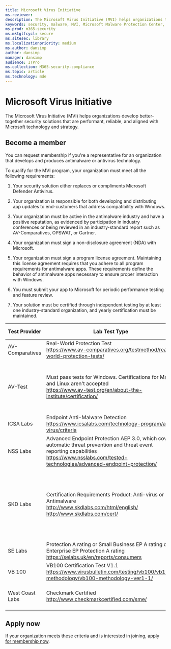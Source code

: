 ```yaml
---
title: Microsoft Virus Initiative
ms.reviewer: 
description: The Microsoft Virus Initiative (MVI) helps organizations that make antivirus or antimalware products integrate with Windows and share telemetry with Microsoft.
keywords: security, malware, MVI, Microsoft Malware Protection Center, MMPC, alliances, WDSI
ms.prod: m365-security
ms.mktglfcycl: secure
ms.sitesec: library
ms.localizationpriority: medium
ms.author: dansimp
author: dansimp
manager: dansimp
audience: ITPro
ms.collection: M365-security-compliance
ms.topic: article
ms.technology: mde
---
```


# Microsoft Virus Initiative

The Microsoft Virus Initiative (MVI) helps organizations develop better-together security solutions that are performant, reliable, and aligned with Microsoft technology and strategy.

## Become a member

You can request membership if you're a representative for an organization that develops and produces antimalware or antivirus technology. 

To qualify for the MVI program, your organization must meet all the following requirements:

1)	Your security solution either replaces or compliments Microsoft Defender Antivirus.

2)	Your organization is responsible for both developing and distributing app updates to end-customers that address compatibility with Windows.

3)	Your organization must be active in the antimalware industry and have a positive reputation, as evidenced by participation in industry conferences or being reviewed in an industry-standard report such as AV-Comparatives, OPSWAT, or Gartner.

4)	Your organization must sign a non-disclosure agreement (NDA) with Microsoft.

5)	Your organization must sign a program license agreement. Maintaining this license agreement requires that you adhere to all program requirements for antimalware apps. These requirements define the behavior of antimalware apps necessary to ensure proper interaction with Windows.

6)	You must submit your app to Microsoft for periodic performance testing and feature review.

7)	Your solution must be certified through independent testing by at least one industry-standard organization, and yearly certification must be maintained.

Test Provider | Lab Test Type |	Minimum Level / Score
------------- |---------------|----------------------
AV-Comparatives | Real-World Protection Test </br> https://www.av-comparatives.org/testmethod/real-world-protection-tests/ |“Approved” rating from AV Comparatives
AV-Test | Must pass tests for Windows. Certifications for Mac and Linux aren't accepted </br> https://www.av-test.org/en/about-the-institute/certification/ | Achieve "AV-TEST Certified" (for home users) or "AV-TEST Approved” (for corporate users)
ICSA Labs |	Endpoint Anti-Malware Detection </br> https://www.icsalabs.com/technology-program/anti-virus/criteria |PASS/Certified
NSS Labs | Advanced Endpoint Protection AEP 3.0, which covers automatic threat prevention and threat event reporting capabilities </br> https://www.nsslabs.com/tested-technologies/advanced-endpoint-protection/ |“Neutral” rating from NSS
SKD Labs | Certification Requirements Product: Anti-virus or Antimalware </br> http://www.skdlabs.com/html/english/ </br> http://www.skdlabs.com/cert/ |SKD Labs Star Check Certification Requirements Pass >= 98.5% with On Demand, On Access and Total Detection tests 
SE Labs | Protection A rating or Small Business EP A rating or Enterprise EP Protection A rating </br> https://selabs.uk/en/reports/consumers |Home or Enterprise “A” rating
VB 100 |	VB100 Certification Test V1.1 </br> https://www.virusbulletin.com/testing/vb100/vb100-methodology/vb100-methodology-ver1-1/ | VB100 Certification
West Coast Labs |	Checkmark Certified </br> http://www.checkmarkcertified.com/sme/  | “A” Rating on Product Security Performance

## Apply now

If your organization meets these criteria and is interested in joining, [apply for membership now](https://forms.office.com/Pages/ResponsePage.aspx?id=v4j5cvGGr0GRqy180BHbRxusDUkejalGp0OAgRTWC7BUQVRYUEVMNlFZUjFaUDY2T1U1UDVVU1NKVi4u).
